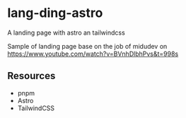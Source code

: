 # lang-ding-astro
A landing page with astro an tailwindcss

Sample of landing page base on the job of midudev on 
https://www.youtube.com/watch?v=BVnhDlbhPvs&t=998s


## Resources
- pnpm
- Astro
- TailwindCSS

  
